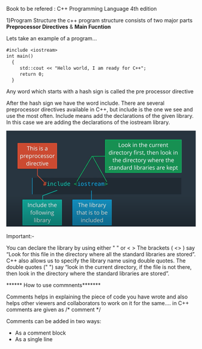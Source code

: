 Book to be refered : C++ Programming Language 4th edition

1}Program Structure
  the c++ program structure consists of two major parts **Preprocessor Directives** & **Main Fucntion**
  
  Lets take an example of a program...
 
 ```
 #include <iostream>
 int main() 
   {
      std::cout << "Hello world, I am ready for C++";
      return 0;
   }
 ```
    
  Any word which starts with a hash sign is called the pre processor directive
  
After the hash sign we have the word include. There are several preprocessor directives available in C++, but include is the one we see and use the most often.
Include means add the declarations of the given library. In this case we are adding the declarations of the iostream library.

![Screenshot](Images/image.png)

Important:-

You can declare the library by using either " " or < > 
The brackets ( <> ) say “Look for this file in the directory where all the standard libraries are stored”. C++ also allows us to specify the library name using double quotes.
The double quotes (" ") say “look in the current directory, if the file is not there, then look in the directory where the standard libraries are stored”.

****** How to use commnents*******

Comments helps in explaining the piece of code you have wrote and also helps other viewers and collaborators to work on it for the same....
in C++ comments are given as /* comment */

Comments can be added in two ways:
- As a comment block
- As a single line
